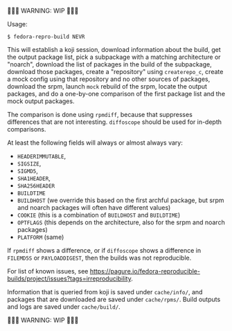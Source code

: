 🚧🚧🚧 WARNING: WIP 🚧🚧🚧

Usage:
```
$ fedora-repro-build NEVR
```

This will establish a koji session,
download information about the build,
get the output package list,
pick a subpackage with a matching architecture or "noarch",
download the list of packages in the build of the subpackage,
download those packages,
create a "repository" using `createrepo_c`,
create a mock config using that repository and no other sources of packages,
download the srpm,
launch `mock` rebuild of the srpm,
locate the output packages,
and do a one-by-one comparison of the first package list and the mock output packages.

The comparison is done using `rpmdiff`,
because that suppresses differences that are not interesting.
`diffoscope` should be used for in-depth comparisons.

At least the following fields will always or almost always vary:
* `HEADERIMMUTABLE`,
* `SIGSIZE`,
* `SIGMD5`,
* `SHA1HEADER`,
* `SHA256HEADER`
* `BUILDTIME`
* `BUILDHOST` (we override this based on the first archful package, but srpm and noarch packages will often have different values)
* `COOKIE` (this is a combination of `BUILDHOST` and `BUILDTIME`)
* `OPTFLAGS` (this depends on the architecture, also for the srpm and noarch packages)
* `PLATFORM` (same)

If `rpmdiff` shows a difference, or if `diffoscope` shows a difference in `FILEMD5S` or `PAYLOADDIGEST`, then the builds was not reproducible.

For list of known issues, see https://pagure.io/fedora-reproducible-builds/project/issues?tags=irreproducibility.

Information that is queried from koji is saved under `cache/info/`,
and packages that are downloaded are saved under `cache/rpms/`.
Build outputs and logs are saved under `cache/build/`.

🚧🚧🚧 WARNING: WIP 🚧🚧🚧
